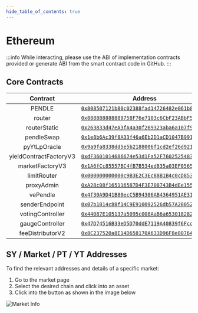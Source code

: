```yaml
---
hide_table_of_contents: true
---
```


# Ethereum

:::info
While interacting, please use the ABI of implementation contracts provided or generate ABI from the smart contract code in GitHub.
:::

## Core Contracts

|        Contract        |                                                         Address                                                         |
| :--------------------: | :---------------------------------------------------------------------------------------------------------------------: |
|         PENDLE         | [`0x808507121b80c02388fad14726482e061b8da827`](https://etherscan.io/address/0x808507121b80c02388fad14726482e061b8da827) |
|         router         | [`0x888888888889758F76e7103c6CbF23ABbF58F946`](https://etherscan.io/address/0x888888888889758F76e7103c6CbF23ABbF58F946) |
|      routerStatic      | [`0x263833d47eA3fA4a30f269323aba6a107f9eB14C`](https://etherscan.io/address/0x263833d47eA3fA4a30f269323aba6a107f9eB14C) |
|       pendleSwap       | [`0x1e8b6Ac39f8A33f46a6Eb2D1aCD1047B99180AD1`](https://etherscan.io/address/0x1e8b6Ac39f8A33f46a6Eb2D1aCD1047B99180AD1) |
|      pyYtLpOracle      | [`0x9a9fa8338dd5e5b2188006f1cd2ef26d921650c2`](https://etherscan.io/address/0x9a9fa8338dd5e5b2188006f1cd2ef26d921650c2) |
| yieldContractFactoryV3 | [`0xdF3601014686674e53d1Fa52F7602525483F9122`](https://etherscan.io/address/0xdF3601014686674e53d1Fa52F7602525483F9122) |
|    marketFactoryV3     | [`0x1A6fCc85557BC4fB7B534ed835a03EF056552D52`](https://etherscan.io/address/0x1A6fCc85557BC4fB7B534ed835a03EF056552D52) |
|      limitRouter       | [`0x000000000000c9B3E2C3Ec88B1B4c0cD853f4321`](https://etherscan.io/address/0x000000000000c9B3E2C3Ec88B1B4c0cD853f4321) |
|       proxyAdmin       | [`0xA28c08f165116587D4F3E708743B4dEe155c5E64`](https://etherscan.io/address/0xA28c08f165116587D4F3E708743B4dEe155c5E64) |
|        vePendle        | [`0x4f30A9D41B80ecC5B94306AB4364951AE3170210`](https://etherscan.io/address/0x4f30A9D41B80ecC5B94306AB4364951AE3170210) |
|     senderEndpoint     | [`0x07b1014c88f14C9E910092526db57A20052E989F`](https://etherscan.io/address/0x07b1014c88f14C9E910092526db57A20052E989F) |
|    votingController    | [`0x44087E105137a5095c008AaB6a6530182821F2F0`](https://etherscan.io/address/0x44087E105137a5095c008AaB6a6530182821F2F0) |
|    gaugeController     | [`0x47D74516B33eD5D70ddE7119A40839f6Fcc24e57`](https://etherscan.io/address/0x47D74516B33eD5D70ddE7119A40839f6Fcc24e57) |
|    feeDistributorV2    | [`0x8C237520a8E14D658170A633D96F8e80764433b9`](https://etherscan.io/address/0x8C237520a8E14D658170A633D96F8e80764433b9) |

## SY / Market / PT / YT Addresses

To find the relevant addresses and details of a specific market:

1. Go to the market page
2. Select the desired chain and click into an asset
3. Click into the button as shown in the image below

![Market Info](/img/ProtocolMechanics/market_info.png "Market Info")